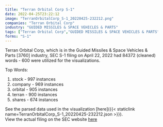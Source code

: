 ```yaml
---
title: "Terran Orbital Corp S-1"
date: 2022-04-25T23:22:12
image: "TerranOrbitalCorp_S-1_20220425-232212.png"
companies: "Terran Orbital Corp"
industry: "GUIDED MISSILES & SPACE VEHICLES & PARTS"
tags: ["Terran Orbital Corp","GUIDED MISSILES & SPACE VEHICLES & PARTS","04-22-2022","S-1"]
forms: "S-1"
---
```

Terran Orbital Corp, which is in the Guided Missiles & Space Vehicles & Parts [3760] industry, SEC S-1 filing on April 22, 2022 had 84372 (cleaned) words - 600 were utilized for the visualizations.

Top Words:
1. stock - 997 instances
2. company - 969 instances
3. orbital - 905 instances
4. terran - 900 instances
5. shares - 674 instances


See the parsed data used in the visualization [here]({{< staticlink name=TerranOrbitalCorp_S-1_20220425-232212.json >}}).  
View the actual filing on the SEC website [here](https://www.sec.gov/Archives/edgar/data/1835512/0001193125-22-115172.txt)
